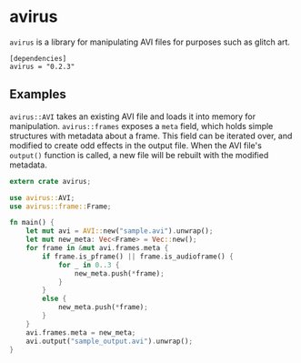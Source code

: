 # avirus

`avirus` is a library for manipulating AVI files for purposes such as glitch art.

```toml,ignore
[dependencies]
avirus = "0.2.3"
```

## Examples

`avirus::AVI` takes an existing AVI file and loads it into memory for manipulation. `avirus::frames` exposes a `meta` field, which holds simple structures with metadata about a frame. This field can be iterated over, and modified to create odd effects in the output file. When the AVI file's `output()` function is called, a new file will be rebuilt with the modified metadata.

```rust
extern crate avirus;

use avirus::AVI;
use avirus::frame::Frame;

fn main() {
    let mut avi = AVI::new("sample.avi").unwrap();
    let mut new_meta: Vec<Frame> = Vec::new();
    for frame in &mut avi.frames.meta {
        if frame.is_pframe() || frame.is_audioframe() {
            for _ in 0..3 {
                new_meta.push(*frame);
            }
        }
        else {
            new_meta.push(*frame);
        }
    }
    avi.frames.meta = new_meta;
    avi.output("sample_output.avi").unwrap();
}
```
